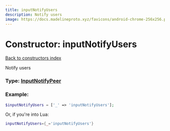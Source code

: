 ```yaml
---
title: inputNotifyUsers
description: Notify users
image: https://docs.madelineproto.xyz/favicons/android-chrome-256x256.png
---
```

# Constructor: inputNotifyUsers  
[Back to constructors index](index.md)



Notify users




### Type: [InputNotifyPeer](../types/InputNotifyPeer.md)


### Example:

```php
$inputNotifyUsers = ['_' => 'inputNotifyUsers'];
```  


Or, if you're into Lua:

```lua
inputNotifyUsers={_='inputNotifyUsers'}

```


